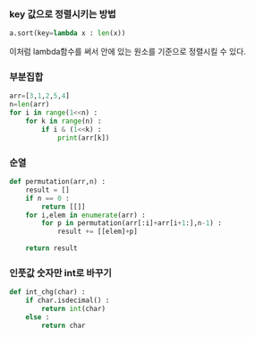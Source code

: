### key 값으로 정렬시키는 방법

```python
a.sort(key=lambda x : len(x))
```

이처럼 lambda함수를 써서 안에 있는 원소를 기준으로 정렬시킬 수 있다.

### 부분집합

```python
arr=[3,1,2,5,4]
n=len(arr)
for i in range(1<<n) :
    for k in range(n) :
        if i & (1<<k) :
            print(arr[k])
```

### 순열

```python
def permutation(arr,n) :
    result = []
    if n == 0 :
        return [[]]
    for i,elem in enumerate(arr) :
        for p in permutation(arr[:i]+arr[i+1:],n-1) :
            result += [[elem]+p]
    
    return result
```

### 인풋값 숫자만 int로 바꾸기

```python
def int_chg(char) :
    if char.isdecimal() :
        return int(char)
    else :
        return char
```

